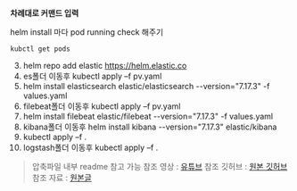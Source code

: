 **차례대로 커맨드 입력**

helm install 마다 pod running check 해주기 
```
kubctl get pods 
```

3. helm repo add elastic https://helm.elastic.co
4. es폴더 이동후 kubectl apply –f pv.yaml
5. helm install elasticsearch elastic/elasticsearch --version="7.17.3" -f values.yaml
6. filebeat폴더 이동후 kubectl apply –f pv.yaml
7. helm install filebeat elastic/filebeat --version="7.17.3" -f values.yaml
8. kibana폴더 이동후 helm install kibana  --version="7.17.3"  elastic/kibana
9. kubectl apply –f .
10. logstash폴더 이동후 kubectl apply –f .

> 압축파일 내부 readme 참고 가능 
> 참조 영상 : [유튜브](https://www.youtube.com/watch?v=0TZCNv45cuU)
> 참조 깃허브 : [원본 깃허브](https://github.com/shawon100/elasticsearch-logstash-kibana-kubernetes)
> 참조 자료 : [원본글](https://www.shawonruet.com/2023/05/how-to-install-or-setup-elasticsearch.html)
